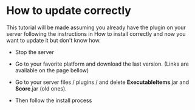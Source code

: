 # How to update correctly

This tutorial will be made assuming you already have the plugin on your server following the instructions in How to install correctly and now you want to update it but don't know how.

* Stop the server
* Go to your favorite platform and download the last version. (Links are available on the page bellow)

* Go to your server files / plugins / and delete **ExecutableItems**.jar and **Score**.jar (old ones).
* Then follow the install process

